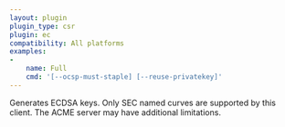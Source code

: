```yaml
---
layout: plugin
plugin_type: csr
plugin: ec
compatibility: All platforms
examples:
- 
    name: Full
    cmd: '[‑‑ocsp-must-staple] [‑‑reuse-privatekey]'
---
```

Generates ECDSA keys. Only SEC named curves are supported by this client. The ACME server may have additional limitations.